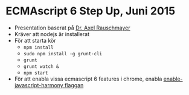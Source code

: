 # ECMAscript 6 Step Up, Juni 2015


+ Presentation baserat på [Dr. Axel Rauschmayer](http://cdn.oreillystatic.com/en/assets/1/event/93/An%20Overview%20of%20ECMAScript%206%20Presentation.pdf)
+ Kräver att nodejs är installerat
+ För att starta kör
  + `npm install`
  + `sudo npm install -g grunt-cli`
  + `grunt`
  + `grunt watch &`
  + `npm start`
+ För att enabla vissa ecmascript 6 features i chrome, enabla [enable-javascript-harmony flaggan](chrome://flags/#enable-javascript-harmony)